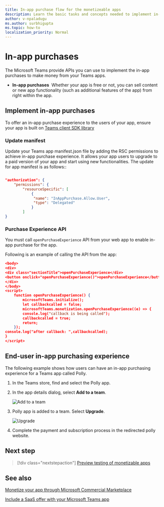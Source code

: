 ```yaml
---
title: In-app purchase flow for the monetizeable apps
description: Learn the basic tasks and concepts needed to implement in-app purchases and trial functionality in teams apps.
author: v-npaladugu
ms.author: surbhigupta
ms.topic: how-to
localization_priority: Normal 
---
```


# In-app purchases

The Microsoft Teams provide APIs you can use to implement the in-app purchases to make money from your Teams apps.

* **In-app purchases**&nbsp;&nbsp;Whether your app is free or not, you can sell content or new app functionality (such as additional features of the app) from right within the app.

## Implement in-app purchases

To offer an in-app purchase experience to the users of your app, ensure your app is built on [Teams client SDK library](https://github.com/OfficeDev/microsoft-teams-library-js)

### Update manifest

Update your Teams app manifest.json file by adding the RSC permissions to achieve in-app purchase experience. It allows your app users to upgrade to a paid version of your app and start using new functionalities. The update for app manifest is as follows::

```json

"authorization": {
    "permissions": {
        "resourceSpecific": [
            {
             "name": "InAppPurchase.Allow.User",
             "type": "Delegated"
            }
        ]
}
```

### Purchase Experience API

You must call `openPurchaseExperience` API from your web app to enable in-app purchase for the app.

Following is an example of calling the API from the app:

```json
<body> 
<div> 
<div class="sectionTitle">openPurchaseExperience</div> 
<button onclick="openPurchaseExperience()">openPurchaseExperience</button> 
</div> 
</body> 
<script> 
    function openPurchaseExperience() { 
        microsoftTeams.initialize(); 
        let callbackcalled = false; 
        microsoftTeams.monetization.openPurchaseExperience((e) => { 
        console.log("callback is being called"); 
        callbackcalled = true; 
        return; 
    }); 
console.log("after callback: ",callbackcalled); 
} 
</script> 
```

## End-user in-app purchasing experience

The following example shows how users can have an in-app purchasing experience for a Teams app called Polly.

1. In the Teams store, find and select the Polly app.

1. In the app details dialog, select **Add to a team**.

    ![Add to a team](~/assets/images/saas-offer/inapppurchase.png)

1. Polly app is added to a team. Select **Upgrade**.

    ![Upgrade](~/assets/images/saas-offer/upgradeapp.png)

1. Complete the payment and subscription process in the redirected polly website.

## Next step

> [!div class="nextstepaction"]
> [Preview testing of monetizable apps](/office/dev/store/add-in-submission-guide)

## See also

[Monetize your app through Microsoft Commercial Marketplace](/office/dev/store/monetize-addins-through-microsoft-commercial-marketplace)

[Include a SaaS offer with your Microsoft Teams app](~/concepts/deploy-and-publish/appsource/prepare/include-saas-offer.md)

